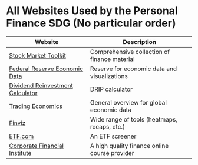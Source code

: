 # All Websites Used by the Personal Finance SDG (No particular order)

| Website | Description |
| --- | --- |
| [Stock Market Toolkit](https://github.com/ckz8780/market-toolkit) | Comprehensive collection of finance material |
| [Federal Reserve Economic Data](https://fred.stlouisfed.org/) | Reserve for economic data and visualizations |
| [Dividend Reinvestment Calculator](https://www.marketbeat.com/dividends/calculator/) | DRIP calculator |
| [Trading Economics](https://tradingeconomics.com/) | General overview for global economic data |
| [Finviz](https://finviz.com/) | Wide range of tools (heatmaps, recaps, etc.) |
| [ETF.com](https://www.etf.com/etfanalytics/etf-finder) | An ETF screener |
| [Corporate Financial Institute](https://corporatefinanceinstitute.com/collections/) | A high quality finance online course provider |
